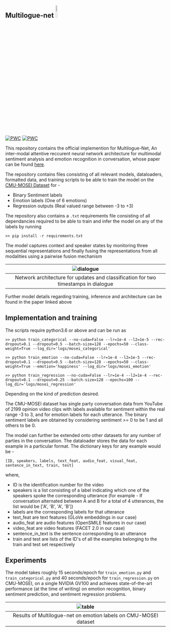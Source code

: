 ## Multilogue-net [<img src="https://github.com/chenyangh/DialogueGenerationWithEmotion/blob/master/img/pytorch-logo-dark.png" width="10%">](https://pytorch.org/)
[![PWC](https://img.shields.io/endpoint.svg?url=https://paperswithcode.com/badge/multilogue-net-a-context-aware-rnn-for-multi/multimodal-sentiment-analysis-on-cmu-mosei)](https://paperswithcode.com/sota/multimodal-sentiment-analysis-on-cmu-mosei?p=multilogue-net-a-context-aware-rnn-for-multi) [![PWC](https://img.shields.io/endpoint.svg?url=https://paperswithcode.com/badge/multilogue-net-a-context-aware-rnn-for-multi/multimodal-sentiment-analysis-on-mosi)](https://paperswithcode.com/sota/multimodal-sentiment-analysis-on-mosi?p=multilogue-net-a-context-aware-rnn-for-multi) 

This repository contains the official implemention for Multilogue-Net, An inter-modal attentive reccurent neural network architecture for multimodal sentiment analysis and emotion recognition in conversation, whose paper can be found [here](https://arxiv.org/abs/2002.08267).  

The repository contains files consisting of all relevant models, dataloaders, formatted data, and training scripts to be able to train the model on the [CMU-MOSEI Dataset](https://www.aclweb.org/anthology/P18-1208/) for -   

* Binary Sentiment labels  
* Emotion labels (One of 6 emotions)
* Regression outputs (Real valued range between -3 to +3)  
  
The repository also contains a `.txt` requirements file consisting of all dependancies required to be able to train and infer the model on any of the labels by running

    >> pip install -r requirements.txt

The model captures context and speaker states by monitoring three sequential representations and finally fusing the representations from all modalities using a pairwise fusion mechanism    
  
| ![dialogue](https://github.com/amanshenoy/multilogue-net/blob/master/diagrams/dialogue.jpg) |
|:-------------------------------------------------------------------------------------------:|
| Network architecture for updates and classification for two timestamps in dialogue |

Further model details regarding training, inference and architecture can be found in the paper linked above

## Implementation and training

The scripts require python3.6 or above and can be run as

    >> python train_categorical --no-cuda=False --lr=1e-4 --l2=1e-5 --rec-dropout=0.1 --dropout=0.5 --batch-size=128 --epochs=50 --class-weight=True --log_dir='logs/mosei_categorical'
  
    >> python train_emotion --no-cuda=False --lr=1e-4 --l2=1e-5 --rec-dropout=0.1 --dropout=0.5 --batch-size=128 --epochs=50 --class-weight=True --emotion='happiness' --log_dir='logs/mosei_emotion'
  
    >> python train_regression --no-cuda=False --lr=1e-4 --l2=1e-4 --rec-dropout=0.1 --dropout=0.25 --batch-size=128 --epochs=100 --log_dir='logs/mosei_regression'
    
Depending on the kind of prediction desired.

The CMU-MOSEI dataset has single party conversation data from YouTube of 2199 opinion video clips with labels available for sentiment within the real range -3 to 3, and for emotion labels for each utterance. The binary sentiment labels are obtained by considering sentiment >= 0 to be 1 and all others to be 0.   

The model can further be extended onto other datasets for any number of parties in the conversation. The dataloader stores the data for each example in a particular format. The dictionary keys for any example would be -    

    [ID, speakers, labels, text_feat, audio_feat, visual_feat, sentence_in_text, train, test]
    
where,
* ID is the identification number for the video
* speakers is a list consisting of a label indicating which one of the speakers spoke the corresponding utterance (for example - If conversation alternated between A and B for a total of 4 utterances, the list would be ['A', 'B', 'A', 'B'])
* labels are the corresponding labels for that utterance
* text_feat are text features (GLoVe embeddings in our case)
* audio_feat are audio features (OpenSMILE features in our case)
* video_feat are video features (FACET 2.0 in our case)
* sentence_in_text is the sentence corresponding to an utterance
* train and test are lists of the ID's of all the examples belonging to the train and test set respectively

## Experiments 

The model takes roughly 15 seconds/epoch for `train_emotion.py` and `train_categorical.py` and 40 seconds/epoch for `train_regression.py` on CMU-MOSEI, on a single NVIDIA GV100 and achieves state-of-the-art performance (at the time of writing) on emotion recognition, binary sentiment prediction, and sentiment regression problems.
  
| ![table](https://github.com/amanshenoy/multilogue-net/blob/master/diagrams/emotion-results.jpg) |
|:-----------------------------------------------------------------------------------------------:|
| Results of Multilogue-net on emotion labels on CMU-MOSEI dataset |
